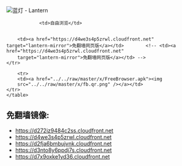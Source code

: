 

<img src="../../raw/master/x/8e0a2b81.c82003be.LanternYellow2.png" alt="蓝灯 - Lantern"/>
<table>
    <tr>
                
                <td>自由浏览</td>
        
        
        <td><a href="https://d4we3s4p5zrwl.cloudfront.net" target="lantern-mirror">免翻墙网页版</a></td>        <!-- <td><a href="https://d4we3s4p5zrwl.cloudfront.net"
        target="lantern-mirror">免翻墙网页版</a></td> -->
    </tr>
    
        <tr>
        <td><a href="../../raw/master/x/FreeBrowser.apk"><img
        src="../../raw/master/x/fb.qr.png" /></a></td>
    </tr>
    </table>

## 免翻墙镜像:

<ul>
<li><a href="https://d272iz9484c2ss.cloudfront.net">https://d272iz9484c2ss.cloudfront.net</a></li>
    <li><a href="https://d4we3s4p5zrwl.cloudfront.net">https://d4we3s4p5zrwl.cloudfront.net</a></li>
    <li><a href="https://d2fja6bmbujvnk.cloudfront.net">https://d2fja6bmbujvnk.cloudfront.net</a></li>
    <li><a href="https://d3nto8y6ppdj7s.cloudfront.net">https://d3nto8y6ppdj7s.cloudfront.net</a></li>
    <li><a href="https://d7x9oxke1yd36.cloudfront.net">https://d7x9oxke1yd36.cloudfront.net</a></li>
    </ul>